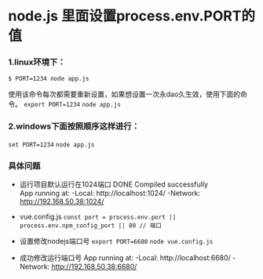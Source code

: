 # node.js 里面设置process.env.PORT的值

### 1.linux环境下：

```$ PORT=1234 node app.js```

使用该命令每次都需要重新设置，如果想设置一次永dao久生效，使用下面的命令。
```export PORT=1234```
```node app.js```
### 2.windows下面按照顺序这样进行：
```set PORT=1234```
```node app.js```

### 具体问题
- 运行项目默认运行在1024端口
DONE  Compiled successfully                                                
App running at:
  -Local:   http://localhost:1024/ 
  -Network: http://192.168.50.38:1024/

- vue.config.js
```const port = process.env.port || process.env.npm_config_port || 80 // 端口```
- 设置修改nodejs端口号
```export PORT=6680```
```node vue.config.js```
- 成功修改运行端口号
App running at:
  -Local:   http://localhost:6680/ 
  -Network: http://192.168.50.38:6680/

